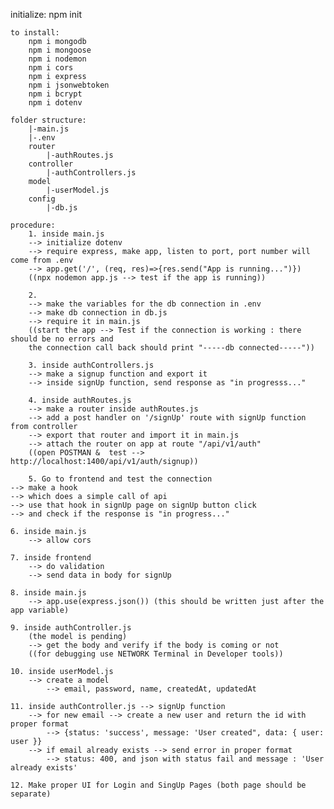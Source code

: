 initialize:
    npm init

    to install:
        npm i mongodb
        npm i mongoose
        npm i nodemon
        npm i cors
        npm i express
        npm i jsonwebtoken
        npm i bcrypt
        npm i dotenv

    folder structure:
        |-main.js
        |-.env
        router
            |-authRoutes.js
        controller
            |-authControllers.js
        model
            |-userModel.js
        config
            |-db.js

    procedure:
        1. inside main.js
        --> initialize dotenv
        --> require express, make app, listen to port, port number will come from .env
        --> app.get('/', (req, res)=>{res.send("App is running...")})
        ((npx nodemon app.js --> test if the app is running))

        2.
        --> make the variables for the db connection in .env
        --> make db connection in db.js
        --> require it in main.js
        ((start the app --> Test if the connection is working : there should be no errors and 
        the connection call back should print "-----db connected-----"))

        3. inside authControllers.js
        --> make a signup function and export it
        --> inside signUp function, send response as "in progresss..."

        4. inside authRoutes.js
        --> make a router inside authRoutes.js
        --> add a post handler on '/signUp' route with signUp function from controller
        --> export that router and import it in main.js
        --> attach the router on app at route "/api/v1/auth"
        ((open POSTMAN &  test --> http://localhost:1400/api/v1/auth/signup))

        5. Go to frontend and test the connection
    --> make a hook
    --> which does a simple call of api
    --> use that hook in signUp page on signUp button click
    --> and check if the response is "in progress..."

    6. inside main.js
        --> allow cors

    7. inside frontend 
        --> do validation
        --> send data in body for signUp

    8. inside main.js
        --> app.use(express.json()) (this should be written just after the app variable)

    9. inside authController.js
        (the model is pending)
        --> get the body and verify if the body is coming or not
        ((for debugging use NETWORK Terminal in Developer tools))

    10. inside userModel.js
        --> create a model
            --> email, password, name, createdAt, updatedAt

    11. inside authController.js --> signUp function
        --> for new email --> create a new user and return the id with proper format
            --> {status: 'success', message: 'User created", data: { user: user }}
        --> if email already exists --> send error in proper format
            --> status: 400, and json with status fail and message : 'User already exists'

    12. Make proper UI for Login and SingUp Pages (both page should be separate)
